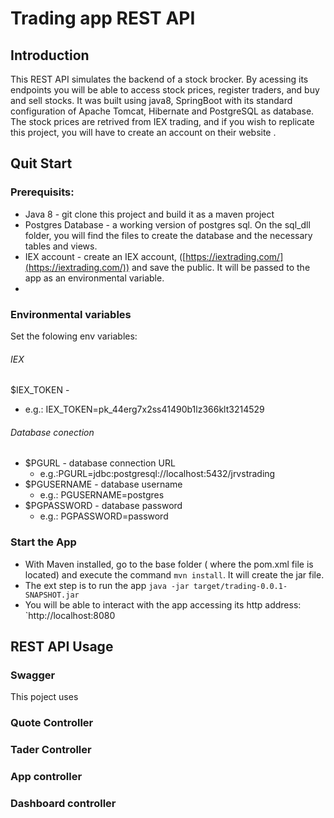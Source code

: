 # Trading app REST API
## Introduction
This REST API simulates the backend of a stock brocker. By acessing its endpoints you will be able to access stock prices, register traders, and buy and sell stocks. 
It was built using java8, SpringBoot with its standard configuration of Apache  Tomcat, Hibernate and PostgreSQL as database.
The stock prices are retrived from IEX trading, and if you wish to replicate this project, you will have to create an account on their website .

## Quit Start
### Prerequisits:
 - Java 8 - git clone this project and build it as a maven project
 - Postgres Database - a working version of postgres sql. On the sql_dll folder, you will find the files to create the database and the necessary tables and views. 
 - IEX account - create an IEX account, ([https://iextrading.com/](https://iextrading.com/)) and save the public. It will be passed to the app as an environmental variable.
 - 
### Environmental variables 
Set the folowing env variables:
###### IEX 
$IEX_TOKEN  - 
 - e.g.: IEX_TOKEN=pk_44erg7x2ss41490b1lz366klt3214529
###### Database conection
 - $PGURL - database connection URL
    - e.g.:PGURL=jdbc:postgresql://localhost:5432/jrvstrading 
  -  $PGUSERNAME - database username
     - e.g.: PGUSERNAME=postgres
   - $PGPASSWORD  - database password
     - e.g.: PGPASSWORD=password
     
### Start the App
- With Maven installed, go to the base folder ( where the pom.xml file is located) and execute the command `mvn install`. It will create the jar file.
- The ext step is to run the app `java -jar target/trading-0.0.1-SNAPSHOT.jar`
- You will be able to interact with the app accessing its http address: `http://localhost:8080

## REST API Usage

### Swagger
This poject uses 
### Quote Controller

### Tader Controller

### App controller

### Dashboard controller
<!--stackedit_data:
eyJoaXN0b3J5IjpbLTE4MjU5MDkxODgsMTc3MDc0ODgzNiwtMT
I2MzA1NzI2MSwtMjE0NTkwNDczNiwyOTE0NDk1ODQsMjA0MDI5
NzYyMl19
-->